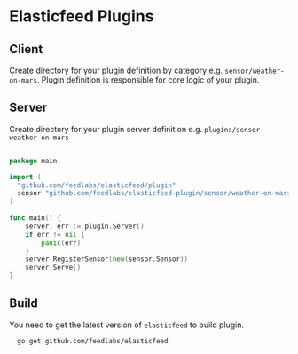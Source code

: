 Elasticfeed Plugins
===================

Client
------
Create directory for your plugin definition by category e.g. `sensor/weather-on-mars`. Plugin definition is responsible for core logic of your plugin.

Server
------
Create directory for your plugin server definition e.g. `plugins/sensor-weather-on-mars`
```go

package main

import (
  "github.com/feedlabs/elasticfeed/plugin"
  sensor "github.com/feedlabs/elasticfeed-plugin/sensor/weather-on-mars"
)
  
func main() {
	server, err := plugin.Server()
	if err != nil {
		panic(err)
	}
	server.RegisterSensor(new(sensor.Sensor))
	server.Serve()
}

```

Build
-----
You need to get the latest version of `elasticfeed` to build plugin.
```
  go get github.com/feedlabs/elasticfeed
```
